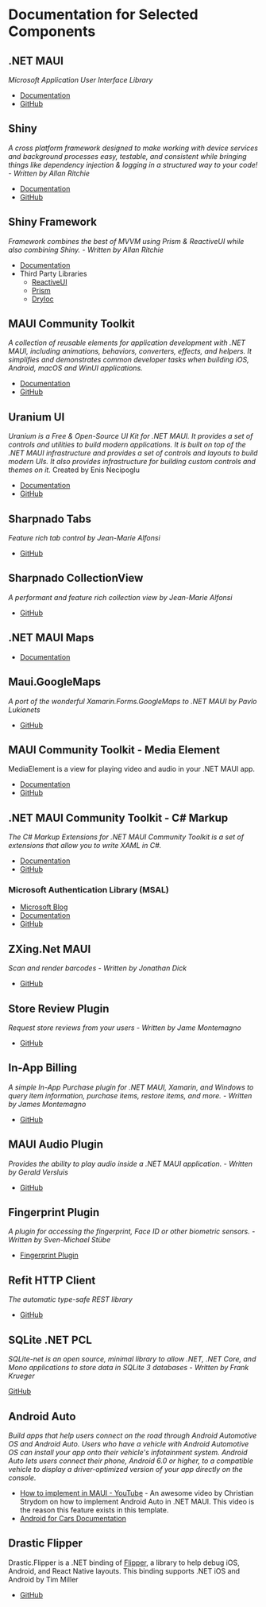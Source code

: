 # Documentation for Selected Components

## .NET MAUI
_Microsoft Application User Interface Library_

* [Documentation](https://learn.microsoft.com/en-us/dotnet/maui/)
* [GitHub](https://github.com/dotnet/maui)

## Shiny

_A cross platform framework designed to make working with device services and background processes easy, testable, and consistent while bringing things like dependency injection & logging in a structured way to your code! - Written by Allan Ritchie_

* [Documentation](https://shinylib.net/)
* [GitHub](https://github.com/shinyorg/shiny)

<!--#if (shinyframework)-->
## Shiny Framework

_Framework combines the best of MVVM using Prism & ReactiveUI while also combining Shiny. - Written by Allan Ritchie_

* [Documentation](https://github.com/shinyorg/framework)
* Third Party Libraries
    * [ReactiveUI](https://reactiveui.net)
    * [Prism](https://prismlibrary.com)
    * [DryIoc](https://github.com/dadhi/DryIoc)

<!--#endif-->
<!--#if (shinyframework || communitytoolkit)-->
## MAUI Community Toolkit

_A collection of reusable elements for application development with .NET MAUI, including animations, behaviors, converters, effects, and helpers. It simplifies and demonstrates common developer tasks when building iOS, Android, macOS and WinUI applications._

* [Documentation](https://learn.microsoft.com/en-us/dotnet/communitytoolkit/maui/)
* [GitHub](https://github.com/CommunityToolkit/Maui)

<!--#endif-->
<!--#if (uraniumui)-->
## Uranium UI

_Uranium is a Free & Open-Source UI Kit for .NET MAUI. It provides a set of controls and utilities to build modern applications. It is built on top of the .NET MAUI infrastructure and provides a set of controls and layouts to build modern UIs. It also provides infrastructure for building custom controls and themes on it._  Created by Enis Necipoglu

* [Documentation](https://enisn-projects.io/docs/en/uranium/latest)
* [GitHub](https://github.com/enisn/UraniumUI)

<!--#endif>
<!--#if (sharpnadotabs)-->
## Sharpnado Tabs

_Feature rich tab control by Jean-Marie Alfonsi_

* [GitHub](https://github.com/roubachof/Sharpnado.Tabs)

<!--#endif-->
<!--#if (sharpnadovc)-->
## Sharpnado CollectionView

_A performant and feature rich collection view by Jean-Marie Alfonsi_

* [GitHub](https://github.com/roubachof/Sharpnado.CollectionView)

<!--#endif-->
<!--#if (usemauimaps)-->
## .NET MAUI Maps

* [Documentation](https://learn.microsoft.com/en-us/dotnet/maui/user-interface/controls/map?view=net-maui-7.0)
<!--#endif-->
<!--#if (usegooglemaps)-->
## Maui.GoogleMaps

_A port of the wonderful Xamarin.Forms.GoogleMaps to .NET MAUI by Pavlo Lukianets_

* [GitHub](https://github.com/themronion/Maui.GoogleMaps/tree/maui)
<!--#endif-->
<!--#if (mediaelement)-->
## MAUI Community Toolkit - Media Element

MediaElement is a view for playing video and audio in your .NET MAUI app.

* [Documentation](https://learn.microsoft.com/en-ca/dotnet/communitytoolkit/maui/views/mediaelement)
* [GitHub](https://github.com/CommunityToolkit/Maui)

<!--#endif>
<!--#if (usecsharpmarkup)-->
## .NET MAUI Community Toolkit - C# Markup

_The C# Markup Extensions for .NET MAUI Community Toolkit is a set of extensions that allow you to write XAML in C#._

* [Documentation](https://learn.microsoft.com/en-us/dotnet/communitytoolkit/maui/markup/markup)
* [GitHub](https://github.com/CommunityToolkit/Maui)

<!--#endif-->
<!--#if (usemsal)-->
### Microsoft Authentication Library (MSAL)

* [Microsoft Blog](https://devblogs.microsoft.com/dotnet/authentication-in-dotnet-maui-apps-msal/)
* [Documentation](https://github.com/Azure-Samples/active-directory-xamarin-native-v2/blob/main/MauiApps.md)
* [GitHub](https://github.com/AzureAD/microsoft-authentication-library-for-dotnet)

<!--#endif-->
<!--#if (barcodes)-->
## ZXing.Net MAUI

_Scan and render barcodes - Written by Jonathan Dick_

* [GitHub](https://github.com/Redth/ZXing.Net.Maui)

<!--#endif-->
<!--#if (storereview)-->
## Store Review Plugin

_Request store reviews from your users - Written by Jame Montemagno_

* [GitHub](https://github.com/jamesmontemagno/StoreReviewPlugin)

<!--#endif-->
<!--#if (inappbilling)-->
## In-App Billing

_A simple In-App Purchase plugin for .NET MAUI, Xamarin, and Windows to query item information, purchase items, restore items, and more. - Written by James Montemagno_
	
* [GitHub](https://github.com/jamesmontemagno/InAppBillingPlugin)

<!--#endif-->
<!--#if (audio)-->
## MAUI Audio Plugin

_Provides the ability to play audio inside a .NET MAUI application. - Written by Gerald Versluis_

* [GitHub](https://github.com/jfversluis/Plugin.Maui.Audio)

<!--#endif-->
<!--#if (fingerprint)-->
## Fingerprint Plugin

_A plugin for accessing the fingerprint, Face ID or other biometric sensors. - Written by Sven-Michael Stübe_

* [Fingerprint Plugin](https://github.com/smstuebe/xamarin-fingerprint) 

<!--#endif-->
<!--#if (usehttp)-->
## Refit HTTP Client

_The automatic type-safe REST library_

* [GitHub](https://github.com/reactiveui/refit)

<!--#endif-->
<!--#if (sqlite)-->
## SQLite .NET PCL

_SQLite-net is an open source, minimal library to allow .NET, .NET Core, and Mono applications to store data in SQLite 3 databases - Written by Frank Krueger_

[GitHub](https://github.com/praeclarum/sqlite-net)

<!--#endif-->
<!--#if (androidauto)-->
## Android Auto

_Build apps that help users connect on the road through Android Automotive OS and Android Auto. Users who have a vehicle with Android Automotive OS can install your app onto their vehicle's infotainment system. Android Auto lets users connect their phone, Android 6.0 or higher, to a compatible vehicle to display a driver-optimized version of your app directly on the console._

* [How to implement in MAUI - YouTube](https://www.youtube.com/watch?v=nNkVxegb2oU) - An awesome video by Christian Strydom on how to implement Android Auto in .NET MAUI. This video is the reason this feature exists in this template.
* [Android for Cars Documentation](https://developer.android.com/cars)

<!--#endif-->
<!--#if (flipper)-->
## Drastic Flipper

Drastic.Flipper is a .NET binding of [Flipper](https://fbflipper.com/), a library to help debug iOS, Android, and React Native layouts. This binding supports .NET iOS and Android by Tim Miller

* [GitHub](https://github.com/drasticactions/Drastic.Flipper)

<!--#endif-->